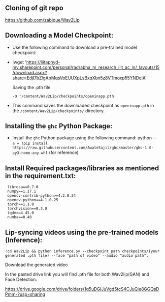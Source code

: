 

## Cloning of git repo

https://github.com/zabique/Wav2Lip

## Downloading a Model Checkpoint:

   - Use the following command to download a pre-trained model checkpoint:
   - 
     !wget 'https://iiitaphyd-my.sharepoint.com/personal/radrabha_m_research_iiit_ac_in/_layouts/15/download.aspx?share=EdjI7bZlgApMqsVoEUUXpLsBxqXbn5z8VTmoxp55YNDcIA'


     Saving the .pth file
     
     ``-O '/content/Wav2Lip/checkpoints/openinapp.pth'``
     
   - This command saves the downloaded checkpoint as `openinapp.pth` in the `/content/Wav2Lip/checkpoints/` directory.



## Installing the `ghc` Python Package:

   - Install the `ghc` Python package using the following command:
     python --
     ``a = !pip install https://raw.githubusercontent.com/AwaleSajil/ghc/master/ghc-1.0-py3-none-any.whl``
     (for reference)

## Install Required packages/libraries as mentioned in the requirement.txt:

     librosa==0.7.0
     numpy==1.17.1
     opencv-contrib-python>=4.2.0.34
     opencv-python==4.1.0.25
     torch==1.1.0
     torchvision==0.3.0
     tqdm==4.45.0
     numba==0.48
     

## Lip-syncing videos using the pre-trained models (Inference):

    !cd Wav2Lip && python inference.py --checkpoint_path checkpoints/(your generated .pth file) --face "path of video" --audio "audio path".



Download the generated video

In the pasted drive link you will find .pth file for both Wav2lip(GAN) and Face Detection:

https://drive.google.com/drive/folders/1q5uDGIJuVgd5tcS4CJuQie8GGQsDPmm-?usp=sharing




     
